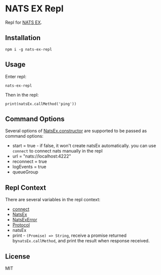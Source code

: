 # NATS EX Repl

Repl for [NATS EX](https://github.com/zhaoyao91/nats-ex).

## Installation

```
npm i -g nats-ex-repl
```

## Usage

Enter repl:

```
nats-ex-repl
```

Then in the repl:

```
print(natsEx.callMethod('ping'))
```

## Command Options

Several options of [NatsEx.constructor](../nats-ex/docs/api.md#natsex) are supported to be passed as command options:

- start = true - if false, it won't create natsEx automatically. you can use `connect` to connect nats manually in the repl
- url = "nats://localhost:4222"
- reconnect = true
- logEvents = true
- queueGroup

## Repl Context

There are several variables in the repl context:

- [connect](../nats-ex/docs/api.md#connect)
- [NatsEx](../nats-ex/docs/api.md#natsex)
- [NatsExError](../nats-ex/docs/api.md#natsexerror)
- [Protocol](../nats-ex/docs/api.md#protocol)
- natsEx
- print - `(Promise) => String`, receive a promise returned by`natsEx.callMethod`, and print the result when response received. 

## License

MIT